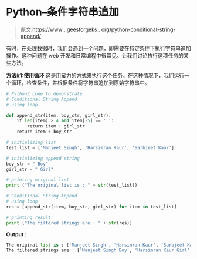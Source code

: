 # Python–条件字符串追加

> 原文:[https://www . geesforgeks . org/python-conditional-string-append/](https://www.geeksforgeeks.org/python-conditional-string-append/)

有时，在处理数据时，我们会遇到一个问题，即需要在特定条件下执行字符串追加操作。这种问题在 web 开发和日常编程中很常见。让我们讨论执行这项任务的某些方法。

**方法#1:使用循环**
这是用蛮力的方式来执行这个任务。在这种情况下，我们运行一个循环，检查条件，并根据条件将字符串追加到原始字符串中。

```py
# Python3 code to demonstrate 
# Conditional String Append
# using loop

def append_str(item, boy_str, girl_str):
    if len(item) > 4 and item[-5] == ' ':
        return item + girl_str
    return item + boy_str

# initializing list 
test_list = ['Manjeet Singh', 'Harsimran Kaur', 'Sarbjeet Kaur']

# initializing append string 
boy_str = " Boy"
girl_str = " Girl"

# printing original list
print ("The original list is : " + str(test_list))

# Conditional String Append
# using loop
res = [append_str(item, boy_str, girl_str) for item in test_list]

# printing result 
print ("The filtered strings are : " + str(res))
```

**Output :**

```py
The original list is : ['Manjeet Singh', 'Harsimran Kaur', 'Sarbjeet Kaur']
The filtered strings are : ['Manjeet Singh Boy', 'Harsimran Kaur Girl', 'Sarbjeet Kaur Girl']

```